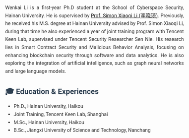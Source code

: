 <style>
  /* 引入Google Fonts中的Roboto字体 */
  @import url('https://fonts.googleapis.com/css2?family=Roboto:wght@400;700&display=swap');

  body {
    font-family: 'Roboto', sans-serif; /* 使用Roboto字体 */
    font-size: 16px; /* 设置字体大小 */
    line-height: 1.6; /* 设置行高 */
    text-align: justify; /* 段落两端对齐 */
    margin: 10px; /* 设置外边距 */
    color: #333; /* 设置字体颜色 */
  }

  h1, h2, h3 {
    font-family: 'Roboto', sans-serif; /* 统一标题字体 */
    color: #2c3e50; /* 设置标题颜色 */
  }

  h1 {
    font-size: 2em; /* 主标题字体大小 */
    margin-bottom: 10px; /* 标题下方间距 */
  }

  h2 {
    font-size: 1.5em; /* 副标题字体大小 */
    margin-bottom: 8px; /* 副标题下方间距 */
  }

  h3 {
    font-size: 1em; /* 小标题字体大小 */
    margin-bottom: 4px; /* 小标题下方间距 */
  }

  p {
    margin-bottom: 5px; 
  }

  .publication {
    margin-bottom: 8px; 
  }
  
  .publication p {
    margin-bottom: 5px; /* 减少作者和出版期刊之间的间距 */
  }
</style>


Wenkai Li is a first-year Ph.D student at the School of Cyberspace Security, Hainan University. He is supervised by [Prof. Simon Xiaoqi Li (李晓琦)](https://csxqli.github.io/). Previously, he received his M.S. degree at Hainan University advised by Prof. Simon Xiaoqi Li, during that time he also experienced a year of joint training program with Tencent Keen Lab, supervised under Tencent Security Researcher Sen Nie. His research lies in Smart Contract Security and Malicious Behavior Analysis, focusing on enhancing blockchain security through software and data analytics. He is also exploring the integration of artificial intelligence, such as graph neural networks and large language models.


## 🎓 Education & Experiences
- Ph.D., Hainan University, Haikou
- Joint Training, Tencent Keen Lab, Shanghai
- M.Sc., Hainan University, Haikou
- B.Sc., Jiangxi University of Science and Technology, Nanchang


